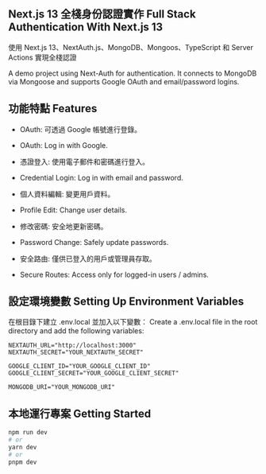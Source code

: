 ## Next.js 13 全棧身份認證實作 Full Stack Authentication With Next.js 13
使用 Next.js 13、NextAuth.js、MongoDB、Mongoos、TypeScript 和 Server Actions 實現全棧認證

A demo project using Next-Auth for authentication. It connects to MongoDB via Mongoose and supports Google OAuth and email/password logins.

## 功能特點 Features
- OAuth: 可透過 Google 帳號進行登錄。
- OAuth: Log in with Google.


- 憑證登入: 使用電子郵件和密碼進行登入。
- Credential Login: Log in with email and password.


- 個人資料編輯: 變更用戶資料。
- Profile Edit: Change user details.


- 修改密碼: 安全地更新密碼。
- Password Change: Safely update passwords.


- 安全路由: 僅供已登入的用戶或管理員存取。
- Secure Routes: Access only for logged-in users / admins.


## 設定環境變數 Setting Up Environment Variables
在根目錄下建立 .env.local 並加入以下變數：
Create a .env.local file in the root directory and add the following variables:

```env
NEXTAUTH_URL="http://localhost:3000"
NEXTAUTH_SECRET="YOUR_NEXTAUTH_SECRET"

GOOGLE_CLIENT_ID="YOUR_GOOGLE_CLIENT_ID"
GOOGLE_CLIENT_SECRET="YOUR_GOOGLE_CLIENT_SECRET"

MONGODB_URI="YOUR_MONGODB_URI"
```

## 本地運行專案 Getting Started

```bash
npm run dev
# or
yarn dev
# or
pnpm dev
```
